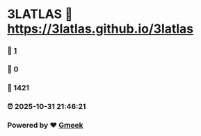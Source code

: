 # 3LATLAS :link: https://3latlas.github.io/3latlas 
### :page_facing_up: [1](https://3latlas.github.io/3latlas/tag.html) 
### :speech_balloon: 0 
### :hibiscus: 1421 
### :alarm_clock: 2025-10-31 21:46:21 
### Powered by :heart: [Gmeek](https://github.com/Meekdai/Gmeek)
